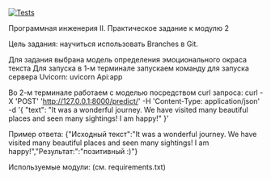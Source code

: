 [![Tests](https://github.com/tokarevsas31/ml_fastapi_tests/actions/workflows/python-app.yml/badge.svg)](https://github.com/tokarevsas31/ml_fastapi_tests/actions/workflows/python-app.yml)

Программная инженерия II. Практическое задание к модулю 2

Цель задания: научиться использовать Branches в Git.

Для задания выбрана модель определения эмоционального окраса текста
Для запуска в 1-м терминале запускаем команду для запуска сервера Uvicorn: uvicorn Api:app

Во 2-м терминале работаем с моделью посредством curl запроса:
curl -X 'POST' 'http://127.0.0.1:8000/predict/' -H 'Content-Type: application/json' -d '{ "text": "It was a wonderful journey. We have visited many beautiful places and seen many sightings! I am happy!" }'

Пример ответа: {"Исходный текст":"It was a wonderful journey. We have visited many beautiful places and seen many sightings! I am happy!","Результат:":"позитивный :)"}

Используемые модули: (см. requirements.txt)



